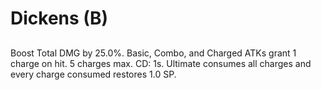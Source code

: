 # Dickens (B)

## 

Boost Total DMG by 25.0%. Basic, Combo, and Charged ATKs grant 1 charge on hit. 5 charges max. CD: 1s. Ultimate consumes all charges and every charge consumed restores 1.0 SP.